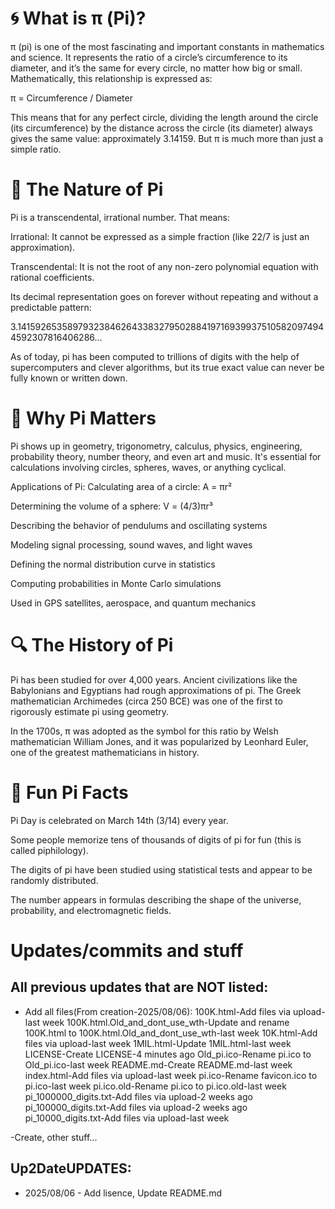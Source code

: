 # 🌀 What is π (Pi)?
π (pi) is one of the most fascinating and important constants in mathematics and science. It represents the ratio of a circle’s circumference to its diameter, and it’s the same for every circle, no matter how big or small. Mathematically, this relationship is expressed as:

π = Circumference / Diameter

This means that for any perfect circle, dividing the length around the circle (its circumference) by the distance across the circle (its diameter) always gives the same value: approximately 3.14159. But π is much more than just a simple ratio.

# 🔢 The Nature of Pi
Pi is a transcendental, irrational number. That means:

Irrational: It cannot be expressed as a simple fraction (like 22/7 is just an approximation).

Transcendental: It is not the root of any non-zero polynomial equation with rational coefficients.

Its decimal representation goes on forever without repeating and without a predictable pattern:

3.141592653589793238462643383279502884197169399375105820974944592307816406286...

As of today, pi has been computed to trillions of digits with the help of supercomputers and clever algorithms, but its true exact value can never be fully known or written down.

# 🧠 Why Pi Matters
Pi shows up in geometry, trigonometry, calculus, physics, engineering, probability theory, number theory, and even art and music. It's essential for calculations involving circles, spheres, waves, or anything cyclical.

Applications of Pi:
Calculating area of a circle: A = πr²

Determining the volume of a sphere: V = (4/3)πr³

Describing the behavior of pendulums and oscillating systems

Modeling signal processing, sound waves, and light waves

Defining the normal distribution curve in statistics

Computing probabilities in Monte Carlo simulations

Used in GPS satellites, aerospace, and quantum mechanics

# 🔍 The History of Pi
Pi has been studied for over 4,000 years. Ancient civilizations like the Babylonians and Egyptians had rough approximations of pi. The Greek mathematician Archimedes (circa 250 BCE) was one of the first to rigorously estimate pi using geometry.

In the 1700s, π was adopted as the symbol for this ratio by Welsh mathematician William Jones, and it was popularized by Leonhard Euler, one of the greatest mathematicians in history.

# 🎉 Fun Pi Facts
Pi Day is celebrated on March 14th (3/14) every year.

Some people memorize tens of thousands of digits of pi for fun (this is called piphilology).

The digits of pi have been studied using statistical tests and appear to be randomly distributed.

The number appears in formulas describing the shape of the universe, probability, and electromagnetic fields.


# Updates/commits and stuff
## All previous updates that are NOT listed:
- Add all files(From creation-2025/08/06):
100K.html-Add files via upload-last week
100K.html.Old_and_dont_use_wth-Update and rename 100K.html to 100K.html.Old_and_dont_use_wth-last week
10K.html-Add files via upload-last week
1MIL.html-Update 1MIL.html-last week
LICENSE-Create LICENSE-4 minutes ago
Old_pi.ico-Rename pi.ico to Old_pi.ico-last week
README.md-Create README.md-last week
index.html-Add files via upload-last week
pi.ico-Rename favicon.ico to pi.ico-last week
pi.ico.old-Rename pi.ico to pi.ico.old-last week
pi_1000000_digits.txt-Add files via upload-2 weeks ago
pi_100000_digits.txt-Add files via upload-2 weeks ago
pi_10000_digits.txt-Add files via upload-last week

-Create, other stuff...

## Up2DateUPDATES:
- 2025/08/06 - Add lisence, Update README.md
